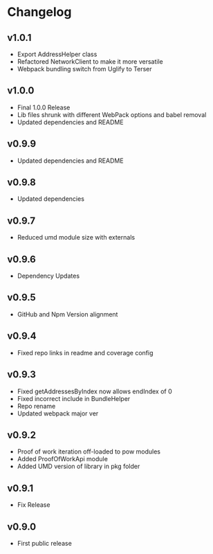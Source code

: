 # Changelog

## v1.0.1

* Export AddressHelper class
* Refactored NetworkClient to make it more versatile
* Webpack bundling switch from Uglify to Terser

## v1.0.0

* Final 1.0.0 Release
* Lib files shrunk with different WebPack options and babel removal
* Updated dependencies and README

## v0.9.9

* Updated dependencies and README

## v0.9.8

* Updated dependencies

## v0.9.7

* Reduced umd module size with externals

## v0.9.6

* Dependency Updates

## v0.9.5

* GitHub and Npm Version alignment

## v0.9.4

* Fixed repo links in readme and coverage config

## v0.9.3

* Fixed getAddressesByIndex now allows endIndex of 0
* Fixed incorrect include in BundleHelper
* Repo rename
* Updated webpack major ver

## v0.9.2

* Proof of work iteration off-loaded to pow modules
* Added ProofOfWorkApi module
* Added UMD version of library in pkg folder

## v0.9.1

* Fix Release

## v0.9.0

* First public release
